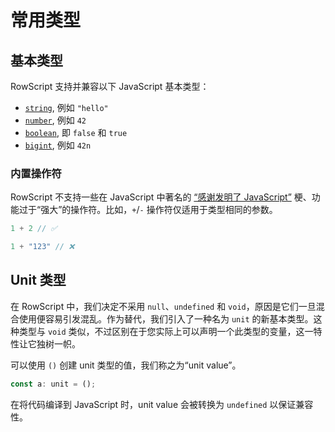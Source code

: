 # 常用类型

## 基本类型

RowScript 支持并兼容以下 JavaScript 基本类型：

* [`string`], 例如 `"hello"`
* [`number`], 例如 `42`
* [`boolean`], 即 `false` 和 `true`
* [`bigint`], 例如 `42n`

[`string`]: https://developer.mozilla.org/en-US/docs/Web/JavaScript/Reference/Global_Objects/String

[`number`]: https://developer.mozilla.org/en-US/docs/Web/JavaScript/Reference/Global_Objects/Number

[`boolean`]: https://developer.mozilla.org/en-US/docs/Web/JavaScript/Reference/Global_Objects/Boolean

[`bigint`]: https://developer.mozilla.org/en-US/docs/Web/JavaScript/Reference/Global_Objects/BigInt

### 内置操作符

RowScript 不支持一些在 JavaScript 中著名的 [“感谢发明了 JavaScript”] 梗、功能过于“强大”的操作符。比如，`+`/`-`
操作符仅适用于类型相同的参数。

```js
1 + 2 // ✅

1 + "123" // ❌
```

[“感谢发明了 JavaScript”]: https://www.reddit.com/r/ProgrammerHumor/comments/8srix1/thanks_brendan_for_giving_us_the_javascript

## Unit 类型

在 RowScript 中，我们决定不采用 `null`、`undefined` 和
`void`，原因是它们一旦混合使用便容易引发混乱。作为替代，我们引入了一种名为 `unit` 的新基本类型。这种类型与 `void`
类似，不过区别在于您实际上可以声明一个此类型的变量，这一特性让它独树一帜。

可以使用 `()` 创建 unit 类型的值，我们称之为“unit value”。

```ts
const a: unit = ();
```

在将代码编译到 JavaScript 时，unit value 会被转换为 `undefined` 以保证兼容性。
